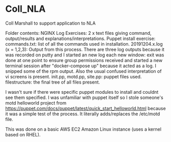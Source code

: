 # Coll_NLA
Coll Marshall to support application to NLA

Folder contents:
NGINX Log Exercises: 2 x text files giving command, output/results and explanations/interpretations.
Puppet install exercise: 
  commands.txt: list of all the commands used in installation.
  20191204.x.log (x = 1,2,3): Output from this process. There are three log outputs because it was recorded on putty
            and I started an new log each new window: exit was done at one point to ensure group permissions received
            and started a new terminal session after "docker-compose up" because it acted as a log.
            I snipped some of the rpm output. Also the usual confused interpretation of vi screens is present.
  init.pp, motd.pp, site.pp: puppet files used.
  filestructure: the final tree of all files present.
  
I wasn't sure if there were specific puppet modules to install and couldnt see them specified. I was unfamiliar with 
puppet itself so I stole someone's motd helloworld project from https://puppet.com/docs/puppet/latest/quick_start_helloworld.html 
because it was a simple test of the process. It literally adds/replaces the /etc/motd file. 

This was done on a basic AWS EC2 Amazon Linux instance (uses a kernel based on RHEL). 
